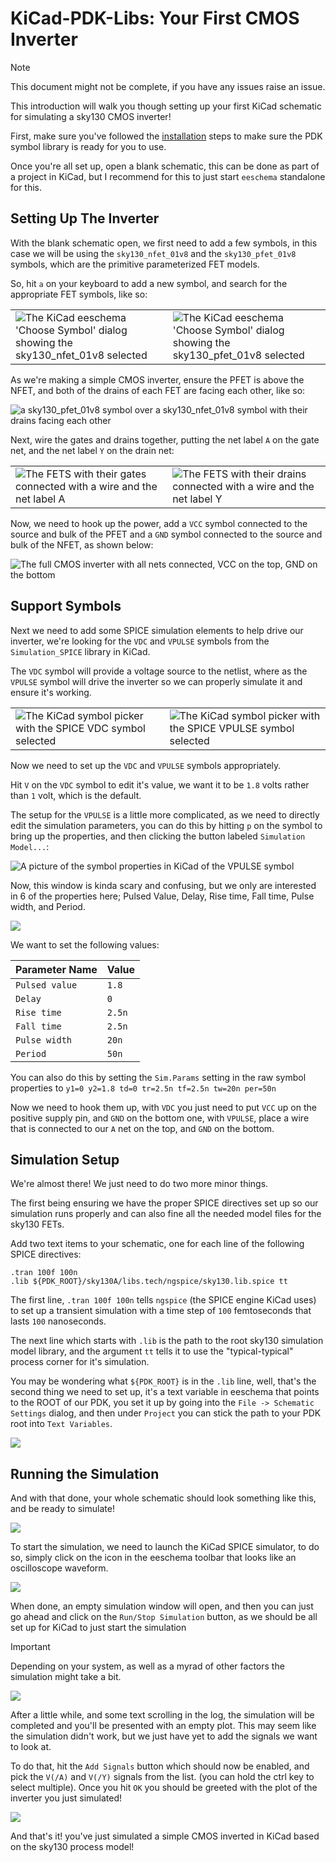 # KiCad-PDK-Libs: Your First CMOS Inverter

> [!NOTE]
> This document might not be complete, if you have any issues raise an issue.

This introduction will walk you though setting up your first KiCad schematic for simulating a sky130 CMOS inverter!

First, make sure you've followed the [installation](./install.md) steps to make sure the PDK symbol library is ready for you  to use.

Once you're all set up, open a blank schematic, this can be done as part of a project in KiCad, but I recommend for this to just start `eeschema` standalone for this.

## Setting Up The Inverter

With the blank schematic open, we first need to add a few symbols, in this case we will be using the `sky130_nfet_01v8` and the `sky130_pfet_01v8` symbols, which are the primitive parameterized FET models.

So, hit `a` on your keyboard to add a new symbol, and search for the appropriate FET symbols, like so:

<table>
	<tbody>
		<tr>
			<td><img src="./_images/intro/kicad_eeschema_pick_nfet.png" alt="The KiCad eeschema 'Choose Symbol' dialog showing the sky130_nfet_01v8 selected"></td>
			<td><img src="./_images/intro/kicad_eeschema_pick_pfet.png" alt="The KiCad eeschema 'Choose Symbol' dialog showing the sky130_pfet_01v8 selected"></td>
		</tr>
	</tbody>
</table>


As we're making a simple CMOS inverter, ensure the PFET is above the NFET, and both of the drains of each FET are facing each other, like so:

![a sky130_pfet_01v8 symbol over a sky130_nfet_01v8 symbol with their drains facing each other](./_images/intro/kicad_eeschema_inv_1.png)


Next, wire the gates and drains together, putting the net label `A` on the gate net, and the net label `Y` on the drain net:

<table>
	<tbody>
		<tr>
			<td><img src="./_images/intro/kicad_eeschema_inv_2.png" alt="The FETS with their gates connected with a wire and the net label A"></td>
			<td><img src="./_images/intro/kicad_eeschema_inv_3.png" alt="The FETS with their drains connected with a wire and the net label Y"></td>
		</tr>
	</tbody>
</table>


Now, we need to hook up the power, add a `VCC` symbol connected to the source and bulk of the PFET and a `GND` symbol connected to the source and bulk of the NFET, as shown below:

![The full CMOS inverter with all nets connected, VCC on the top, GND on the bottom](./_images/intro/kicad_eeschema_inv_4.png)

## Support Symbols

Next we need to add some SPICE simulation elements to help drive our inverter, we're looking for the `VDC` and `VPULSE` symbols from the `Simulation_SPICE` library in KiCad.

The `VDC` symbol will provide a voltage source to the netlist, where as the `VPULSE` symbol will drive the inverter so we can properly simulate it and ensure it's working.

<table>
	<tbody>
		<tr>
			<td><img src="./_images/intro/kicad_eeschema_pick_spice_vdc.png" alt="The KiCad symbol picker with the SPICE VDC symbol selected"></td>
			<td><img src="./_images/intro/kicad_eeschema_pick_spice_vpulse.png" alt="The KiCad symbol picker with the SPICE VPULSE symbol selected"></td>
		</tr>
	</tbody>
</table>


Now we need to set up the `VDC` and `VPULSE` symbols appropriately.

Hit `V` on the `VDC` symbol to edit it's value, we want it to be `1.8` volts rather than `1` volt, which is the default.

The setup for the `VPULSE` is a little more complicated, as we need to directly edit the simulation parameters, you can do this by hitting `p` on the symbol to bring up the properties, and then clicking the button labeled `Simulation Model...`:

![A picture of the symbol properties in KiCad of the VPULSE symbol](./_images/intro/kicad_eeschema_spice_model.png)

Now, this window is kinda scary and confusing, but we only are interested in 6 of the properties here; Pulsed Value, Delay, Rise time, Fall time, Pulse width, and Period.

![](./_images/intro/kicad_eeschema_vpulse_edit.png)

We want to set the following values:

| Parameter Name | Value  |
|----------------|--------|
| `Pulsed value` | `1.8`  |
| `Delay`        | `0`    |
| `Rise time`    | `2.5n` |
| `Fall time`    | `2.5n` |
| `Pulse width`  | `20n`  |
| `Period`       | `50n`  |

You can also do this by setting the `Sim.Params` setting in the raw symbol properties to `y1=0 y2=1.8 td=0 tr=2.5n tf=2.5n tw=20n per=50n`

Now we need to hook them up, with `VDC` you just need to put `VCC` up on the positive supply pin, and `GND` on the bottom one, with `VPULSE`, place a wire that is connected to our `A` net on the top, and `GND` on the bottom.

## Simulation Setup

We're almost there! We just need to do two more minor things.

The first being ensuring we have the proper SPICE directives set up so our simulation runs properly and can also fine all the needed model files for the sky130 FETs.


Add two text items to your schematic, one for each line of the following SPICE directives:

```spice
.tran 100f 100n
.lib ${PDK_ROOT}/sky130A/libs.tech/ngspice/sky130.lib.spice tt
```

The first line, `.tran 100f 100n` tells `ngspice` (the SPICE engine KiCad uses) to set up a transient simulation with a time step of `100` femtoseconds that lasts `100` nanoseconds.

The next line which starts with `.lib` is the path to the root sky130 simulation model library, and the argument `tt` tells it to use the "typical-typical" process corner for it's simulation.


You may be wondering what `${PDK_ROOT}` is in the `.lib` line, well, that's the second thing we need to set up, it's a text variable in eeschema that points to the ROOT of our PDK, you set it up by going into the `File -> Schematic Settings` dialog, and then under `Project` you can stick the path to your PDK root into `Text Variables`.

![](./_images/intro/kicad_eeschema_variables.png)


## Running the Simulation

And with that done, your whole schematic should look something like this, and be ready to simulate!

![](./_images/intro/kicad_eeschema_layout.png)


To start the simulation, we need to launch the KiCad SPICE simulator, to do so, simply click on the icon in the eeschema toolbar that looks like an oscilloscope waveform.

![](./_images/intro/kicad_eeschema_toolbar.png)


When done, an empty simulation window will open, and then you can just go ahead and click on the `Run/Stop Simulation` button, as we should be all set up for KiCad to just start the simulation

> [!IMPORTANT]
> Depending on your system, as well as a myrad of other factors the simulation might take a bit.

![](./_images/intro/kicad_eeschema_sim_window.png)

After a little while, and some text scrolling in the log, the simulation will be completed and you'll be presented with an empty plot. This may seem like the simulation didn't work, but we just have yet to add the signals we want to look at.

To do that, hit the `Add Signals` button which should now be enabled, and pick the `V(/A)` and `V(/Y)` signals from the list. (you can hold the ctrl key to select multiple). Once you hit `OK` you should be greeted with the plot of the inverter you just simulated!

![](./_images/intro/kiccad_eeschema_sim_results.png)




And that's it! you've just simulated a simple CMOS inverted in KiCad based on the sky130 process model!

